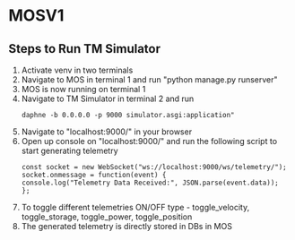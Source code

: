 # MOSV1

## Steps to Run TM Simulator 

1. Activate venv in two terminals
2. Navigate to MOS in terminal 1 and run "python manage.py runserver"
3. MOS is now running on terminal 1
4. Navigate to TM Simulator in terminal 2 and run
   ````
   daphne -b 0.0.0.0 -p 9000 simulator.asgi:application"
   ````
5. Navigate to "localhost:9000/" in your browser
6. Open up console on "localhost:9000/" and run the following script to start generating telemetry
   ````
   const socket = new WebSocket("ws://localhost:9000/ws/telemetry/");
   socket.onmessage = function(event) {
   console.log("Telemetry Data Received:", JSON.parse(event.data));
   };
   ````
7. To toggle different telemetries ON/OFF type - toggle_velocity, toggle_storage, toggle_power, toggle_position
8. The generated telemetry is directly stored in DBs in MOS
